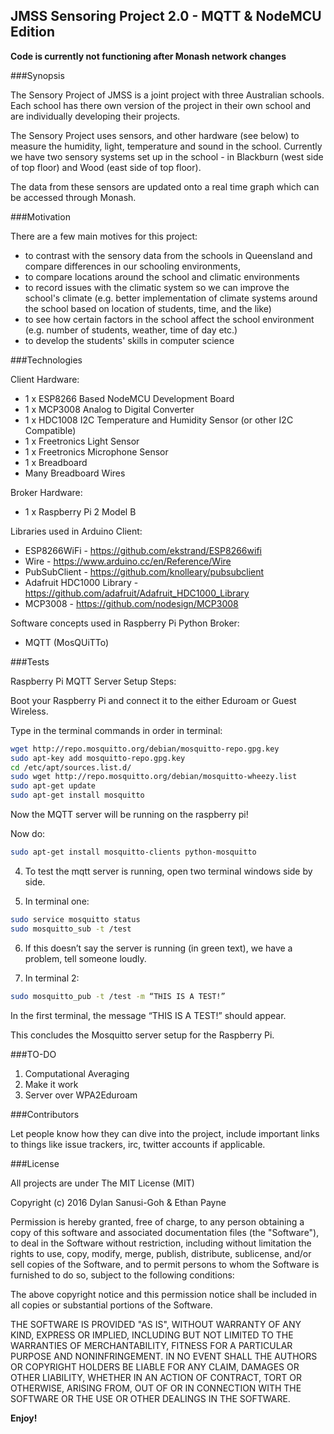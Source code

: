 ## JMSS Sensoring Project 2.0 - MQTT & NodeMCU Edition

**Code is currently not functioning after Monash network changes**

###Synopsis

The Sensory Project of JMSS is a joint project with three Australian schools. Each school has there own version of the project in their own school and are individually developing their projects. 

The Sensory Project uses sensors, and other hardware (see below) to measure the humidity, light, temperature and sound in the school.
Currently we have two sensory systems set up in the school - in Blackburn (west side of top floor) and Wood (east side of top floor).

The data from these sensors are updated onto a real time graph which can be accessed through Monash.

###Motivation

There are a few main motives for this project:
 - to contrast with the sensory data from the schools in Queensland and compare differences in our schooling environments,
 - to compare locations around the school and climatic environments
 - to record issues with the climatic system so we can improve the school's climate (e.g. better implementation of climate systems around the school based on location of students, time, and the like)
 - to see how certain factors in the school affect the school environment (e.g. number of students, weather, time of day etc.)
 - to develop the students' skills in computer science

###Technologies

Client Hardware:
- 1 x ESP8266 Based NodeMCU Development Board
- 1 x MCP3008 Analog to Digital Converter
- 1 x HDC1008 I2C Temperature and Humidity Sensor (or other I2C Compatible)
- 1 x Freetronics Light Sensor
- 1 x Freetronics Microphone Sensor
- 1 x Breadboard
- Many Breadboard Wires

Broker Hardware:
- 1 x Raspberry Pi 2 Model B

Libraries used in Arduino Client:
- ESP8266WiFi - https://github.com/ekstrand/ESP8266wifi
- Wire - https://www.arduino.cc/en/Reference/Wire
- PubSubClient - https://github.com/knolleary/pubsubclient
- Adafruit HDC1000 Library - https://github.com/adafruit/Adafruit_HDC1000_Library
- MCP3008 - https://github.com/nodesign/MCP3008

Software concepts used in Raspberry Pi Python Broker:
- MQTT (MosQUiTTo)

###Tests


Raspberry Pi MQTT Server Setup Steps:

Boot your Raspberry Pi and connect it to the either Eduroam or Guest Wireless.

Type in the terminal commands in order in terminal:

```bash
wget http://repo.mosquitto.org/debian/mosquitto-repo.gpg.key
sudo apt-key add mosquitto-repo.gpg.key
cd /etc/apt/sources.list.d/
sudo wget http://repo.mosquitto.org/debian/mosquitto-wheezy.list
sudo apt-get update
sudo apt-get install mosquitto
```

Now the MQTT server will be running on the raspberry pi!

Now do:

```bash
sudo apt-get install mosquitto-clients python-mosquitto
```

4. To test the mqtt server is running, open two terminal windows side by side.

5. In terminal one:

```bash
sudo service mosquitto status
sudo mosquitto_sub -t /test
```

6. If this doesn’t say the server is running (in green text), we have a problem, tell someone loudly. 

7. In terminal 2:

```bash
sudo mosquitto_pub -t /test -m “THIS IS A TEST!”
```

In the first terminal, the message “THIS IS A TEST!” should appear.

This concludes the Mosquitto server setup for the Raspberry Pi.

###TO-DO
1. Computational Averaging
2. Make it work
3. Server over WPA2Eduroam


###Contributors

Let people know how they can dive into the project, include important links to things like issue trackers, irc, twitter accounts if applicable.

###License

All projects are under The MIT License (MIT)
 
Copyright (c) 2016 Dylan Sanusi-Goh & Ethan Payne
 
Permission is hereby granted, free of charge, to any person obtaining a copy
of this software and associated documentation files (the "Software"), to deal
in the Software without restriction, including without limitation the rights
to use, copy, modify, merge, publish, distribute, sublicense, and/or sell
copies of the Software, and to permit persons to whom the Software is
furnished to do so, subject to the following conditions:
 
The above copyright notice and this permission notice shall be included in all
copies or substantial portions of the Software.
 
THE SOFTWARE IS PROVIDED "AS IS", WITHOUT WARRANTY OF ANY KIND, EXPRESS OR
IMPLIED, INCLUDING BUT NOT LIMITED TO THE WARRANTIES OF MERCHANTABILITY,
FITNESS FOR A PARTICULAR PURPOSE AND NONINFRINGEMENT. IN NO EVENT SHALL THE
AUTHORS OR COPYRIGHT HOLDERS BE LIABLE FOR ANY CLAIM, DAMAGES OR OTHER
LIABILITY, WHETHER IN AN ACTION OF CONTRACT, TORT OR OTHERWISE, ARISING FROM,
OUT OF OR IN CONNECTION WITH THE SOFTWARE OR THE USE OR OTHER DEALINGS IN THE
SOFTWARE.

**Enjoy!**
